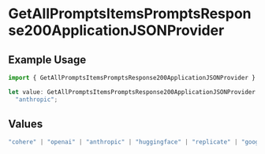 # GetAllPromptsItemsPromptsResponse200ApplicationJSONProvider

## Example Usage

```typescript
import { GetAllPromptsItemsPromptsResponse200ApplicationJSONProvider } from "@orq-ai/node/models/operations";

let value: GetAllPromptsItemsPromptsResponse200ApplicationJSONProvider =
  "anthropic";
```

## Values

```typescript
"cohere" | "openai" | "anthropic" | "huggingface" | "replicate" | "google" | "google-ai" | "azure" | "aws" | "anyscale" | "perplexity" | "groq" | "fal" | "leonardoai" | "nvidia"
```